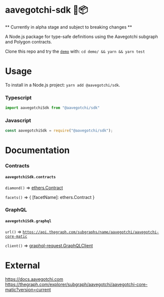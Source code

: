 # aavegotchi-sdk 👻📦

** Currently in alpha stage and subject to breaking changes **

A Node.js package for type-safe definitions using the Aavegotchi subgraph and Polygon contracts.

Clone this repo and try the [`demo`](./demo/index.ts) with: `cd demo/ && yarn && yarn test`

# Usage

To install in a Node.js project: `yarn add @aavegotchi/sdk`.

### Typescript
```ts
import aavegotchiSdk from "@aavegotchi/sdk"
```
### Javascript
```js
const aavegotchiSdk = require("@aavegotchi/sdk");
```

# Documentation

### Contracts

#### `aavegotchiSdk.contracts`

`diamond()` => [ethers.Contract](https://docs.ethers.io/v5/api/contract/contract/)

`facets()` => { [facetName]: ethers.Contract }

### GraphQL

#### `aavegotchiSdk.graphql`

`url()` => [`https://api.thegraph.com/subgraphs/name/aavegotchi/aavegotchi-core-matic`](https://api.thegraph.com/subgraphs/name/aavegotchi/aavegotchi-core-matic)

`client()` => [graphql-request.GraphQLClient](https://www.npmjs.com/package/graphql-request#examples)

# External

<https://docs.aavegotchi.com>
<https://thegraph.com/explorer/subgraph/aavegotchi/aavegotchi-core-matic?version=current>
